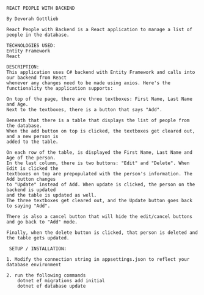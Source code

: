 
    REACT PEOPLE WITH BACKEND

    By Devorah Gottlieb

    React People with Backend is a React application to manage a list of people in the database.

    TECHNOLOGIES USED:
    Entity Framework
    React

    DESCRIPTION:     
    This application uses C# backend with Entity Framework and calls into our backend from React 
    whenever any changes need to be made using axios. Here's the functionality the application supports:

    On top of the page, there are three textboxes: First Name, Last Name and Age.
    Next to the textboxes, there is a button that says "Add".

    Beneath that there is a table that displays the list of people from the database.
    When the add button on top is clicked, the textboxes get cleared out, and a new person is
    added to the table. 

    On each row of the table, is displayed the First Name, Last Name and Age of the person.
    In the last column, there is two buttons: "Edit" and "Delete". When Edit is clicked the 
    textboxes on top are prepopulated with the person's information. The Add button changes
    to "Update" instead of Add. When update is clicked, the person on the backend is updated
    and the table is updated as well.
    The three textboxes get cleared out, and the Update button goes back to saying "Add".

    There is also a cancel button that will hide the edit/cancel buttons and go back to "Add" mode.

    Finally, when the delete button is clicked, that person is deleted and the table gets updated.            

     SETUP / INSTALLATION:

    1. Modify the connection string in appsettings.json to reflect your database environment

    2. run the following commands
        dotnet ef migrations add initial
        dotnet ef database update
